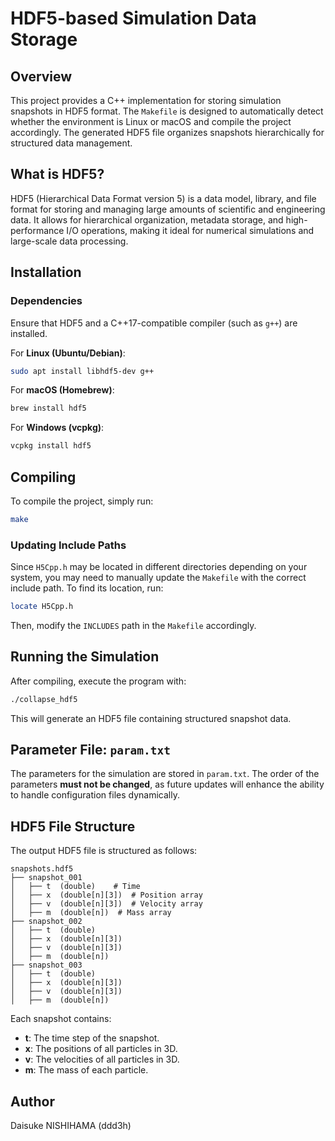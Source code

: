# HDF5-based Simulation Data Storage

## Overview
This project provides a C++ implementation for storing simulation snapshots in HDF5 format. The `Makefile` is designed to automatically detect whether the environment is Linux or macOS and compile the project accordingly. The generated HDF5 file organizes snapshots hierarchically for structured data management.

## What is HDF5?

HDF5 (Hierarchical Data Format version 5) is a data model, library, and file format for storing and managing large amounts of scientific and engineering data. It allows for hierarchical organization, metadata storage, and high-performance I/O operations, making it ideal for numerical simulations and large-scale data processing.

## Installation
### Dependencies
Ensure that HDF5 and a C++17-compatible compiler (such as `g++`) are installed.

For **Linux (Ubuntu/Debian)**:
```sh
sudo apt install libhdf5-dev g++
```
For **macOS (Homebrew)**:
```sh
brew install hdf5
```
For **Windows (vcpkg)**:
```sh
vcpkg install hdf5
```

## Compiling
To compile the project, simply run:
```sh
make
```

### Updating Include Paths
Since `H5Cpp.h` may be located in different directories depending on your system, you may need to manually update the `Makefile` with the correct include path. To find its location, run:
```sh
locate H5Cpp.h
```
Then, modify the `INCLUDES` path in the `Makefile` accordingly.

## Running the Simulation
After compiling, execute the program with:
```sh
./collapse_hdf5
```
This will generate an HDF5 file containing structured snapshot data.

## Parameter File: `param.txt`
The parameters for the simulation are stored in `param.txt`. The order of the parameters **must not be changed**, as future updates will enhance the ability to handle configuration files dynamically.

## HDF5 File Structure
The output HDF5 file is structured as follows:
```
snapshots.hdf5
├── snapshot_001
│   ├── t  (double)    # Time
│   ├── x  (double[n][3])  # Position array
│   ├── v  (double[n][3])  # Velocity array
│   ├── m  (double[n])  # Mass array
├── snapshot_002
│   ├── t  (double)
│   ├── x  (double[n][3])
│   ├── v  (double[n][3])
│   ├── m  (double[n])
├── snapshot_003
│   ├── t  (double)
│   ├── x  (double[n][3])
│   ├── v  (double[n][3])
│   ├── m  (double[n])
```
Each snapshot contains:
- **t**: The time step of the snapshot.
- **x**: The positions of all particles in 3D.
- **v**: The velocities of all particles in 3D.
- **m**: The mass of each particle.

## Author
Daisuke NISHIHAMA (ddd3h)